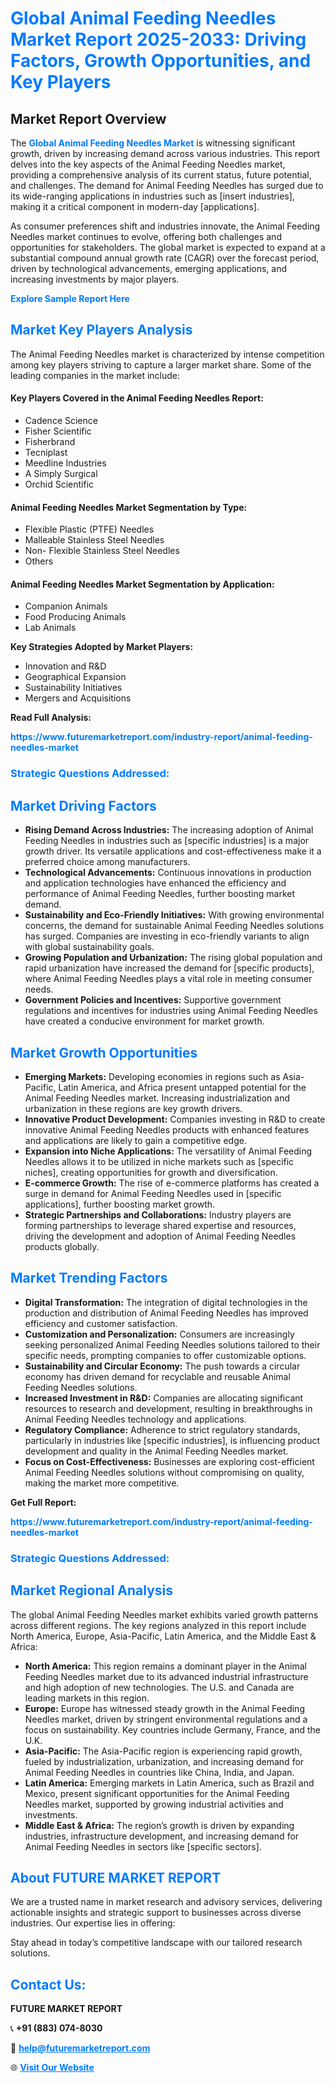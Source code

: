 <h1 style="color: #007BFF;">Global Animal Feeding Needles Market Report 2025-2033: Driving Factors, Growth Opportunities, and Key Players</h1>

<section id="overview">
<h2>Market Report Overview</h2>
<p>The <a href="https://www.futuremarketreport.com/industry-report/animal-feeding-needles-market" style="color: #007BFF; text-decoration: none;"><strong>Global Animal Feeding Needles Market</strong></a> is witnessing significant growth, driven by increasing demand across various industries. This report delves into the key aspects of the Animal Feeding Needles market, providing a comprehensive analysis of its current status, future potential, and challenges. The demand for Animal Feeding Needles has surged due to its wide-ranging applications in industries such as [insert industries], making it a critical component in modern-day [applications].</p>
<p>As consumer preferences shift and industries innovate, the Animal Feeding Needles market continues to evolve, offering both challenges and opportunities for stakeholders. The global market is expected to expand at a substantial compound annual growth rate (CAGR) over the forecast period, driven by technological advancements, emerging applications, and increasing investments by major players.</p>
</section>

<section id="overview">
<p><a href="https://www.futuremarketreport.com/request-sample/reportId=98413" style="color: #007BFF; text-decoration: none;"><strong>Explore Sample Report Here</strong></a></p>
</section>

<section id="key-players">
<h2 style="color: #007BFF;">Market Key Players Analysis</h2>
<p>The Animal Feeding Needles market is characterized by intense competition among key players striving to capture a larger market share. Some of the leading companies in the market include:</p>
<h4>Key Players Covered in the Animal Feeding Needles Report:</h4>
<ul><li>Cadence Science</li><li>Fisher Scientific</li><li>Fisherbrand</li><li>Tecniplast</li><li>Meedline Industries</li><li>A Simply Surgical</li><li>Orchid Scientific</li></ul>
<h4>Animal Feeding Needles Market Segmentation by Type:</h4>
<ul><li>Flexible Plastic (PTFE) Needles</li><li>Malleable Stainless Steel Needles</li><li>Non- Flexible Stainless Steel Needles</li><li>Others</li></ul>

<h4>Animal Feeding Needles Market Segmentation by Application:</h4>
<ul><li>Companion Animals</li><li>Food Producing Animals</li><li>Lab Animals</li></ul>
<p><strong>Key Strategies Adopted by Market Players:</strong></p>
<ul>
<li>Innovation and R&D</li>
<li>Geographical Expansion</li>
<li>Sustainability Initiatives</li>
<li>Mergers and Acquisitions</li>
</ul>
</section>

<section>
<p><strong>Read Full Analysis: </strong></p><a href="https://www.futuremarketreport.com/industry-report/animal-feeding-needles-market" style="color: #007BFF; text-decoration: none;"><strong>https://www.futuremarketreport.com/industry-report/animal-feeding-needles-market</strong></a>
<h3 style="color: #007BFF;">Strategic Questions Addressed:</h3>
</section>

<section id="driving-factors">
<h2 style="color: #007BFF;">Market Driving Factors</h2>
<ul>
<li><strong>Rising Demand Across Industries:</strong> The increasing adoption of Animal Feeding Needles in industries such as [specific industries] is a major growth driver. Its versatile applications and cost-effectiveness make it a preferred choice among manufacturers.</li>
<li><strong>Technological Advancements:</strong> Continuous innovations in production and application technologies have enhanced the efficiency and performance of Animal Feeding Needles, further boosting market demand.</li>
<li><strong>Sustainability and Eco-Friendly Initiatives:</strong> With growing environmental concerns, the demand for sustainable Animal Feeding Needles solutions has surged. Companies are investing in eco-friendly variants to align with global sustainability goals.</li>
<li><strong>Growing Population and Urbanization:</strong> The rising global population and rapid urbanization have increased the demand for [specific products], where Animal Feeding Needles plays a vital role in meeting consumer needs.</li>
<li><strong>Government Policies and Incentives:</strong> Supportive government regulations and incentives for industries using Animal Feeding Needles have created a conducive environment for market growth.</li>
</ul>
</section>

<section id="growth-opportunities">
<h2 style="color: #007BFF;">Market Growth Opportunities</h2>
<ul>
<li><strong>Emerging Markets:</strong> Developing economies in regions such as Asia-Pacific, Latin America, and Africa present untapped potential for the Animal Feeding Needles market. Increasing industrialization and urbanization in these regions are key growth drivers.</li>
<li><strong>Innovative Product Development:</strong> Companies investing in R&D to create innovative Animal Feeding Needles products with enhanced features and applications are likely to gain a competitive edge.</li>
<li><strong>Expansion into Niche Applications:</strong> The versatility of Animal Feeding Needles allows it to be utilized in niche markets such as [specific niches], creating opportunities for growth and diversification.</li>
<li><strong>E-commerce Growth:</strong> The rise of e-commerce platforms has created a surge in demand for Animal Feeding Needles used in [specific applications], further boosting market growth.</li>
<li><strong>Strategic Partnerships and Collaborations:</strong> Industry players are forming partnerships to leverage shared expertise and resources, driving the development and adoption of Animal Feeding Needles products globally.</li>
</ul>
</section>

<section id="trending-factors">
<h2 style="color: #007BFF;">Market Trending Factors</h2>
<ul>
<li><strong>Digital Transformation:</strong> The integration of digital technologies in the production and distribution of Animal Feeding Needles has improved efficiency and customer satisfaction.</li>
<li><strong>Customization and Personalization:</strong> Consumers are increasingly seeking personalized Animal Feeding Needles solutions tailored to their specific needs, prompting companies to offer customizable options.</li>
<li><strong>Sustainability and Circular Economy:</strong> The push towards a circular economy has driven demand for recyclable and reusable Animal Feeding Needles solutions.</li>
<li><strong>Increased Investment in R&D:</strong> Companies are allocating significant resources to research and development, resulting in breakthroughs in Animal Feeding Needles technology and applications.</li>
<li><strong>Regulatory Compliance:</strong> Adherence to strict regulatory standards, particularly in industries like [specific industries], is influencing product development and quality in the Animal Feeding Needles market.</li>
<li><strong>Focus on Cost-Effectiveness:</strong> Businesses are exploring cost-efficient Animal Feeding Needles solutions without compromising on quality, making the market more competitive.</li>
</ul>
</section>

<section>
<p><strong>Get Full Report: </strong></p><a href="https://www.futuremarketreport.com/industry-report/animal-feeding-needles-market" style="color: #007BFF; text-decoration: none;"><strong>https://www.futuremarketreport.com/industry-report/animal-feeding-needles-market</strong></a>
<h3 style="color: #007BFF;">Strategic Questions Addressed:</h3>
</section>


<section id="regional-analysis">
<h2 style="color: #007BFF;">Market Regional Analysis</h2>
<p>The global Animal Feeding Needles market exhibits varied growth patterns across different regions. The key regions analyzed in this report include North America, Europe, Asia-Pacific, Latin America, and the Middle East & Africa:</p>
<ul>
<li><strong>North America:</strong> This region remains a dominant player in the Animal Feeding Needles market due to its advanced industrial infrastructure and high adoption of new technologies. The U.S. and Canada are leading markets in this region.</li>
<li><strong>Europe:</strong> Europe has witnessed steady growth in the Animal Feeding Needles market, driven by stringent environmental regulations and a focus on sustainability. Key countries include Germany, France, and the U.K.</li>
<li><strong>Asia-Pacific:</strong> The Asia-Pacific region is experiencing rapid growth, fueled by industrialization, urbanization, and increasing demand for Animal Feeding Needles in countries like China, India, and Japan.</li>
<li><strong>Latin America:</strong> Emerging markets in Latin America, such as Brazil and Mexico, present significant opportunities for the Animal Feeding Needles market, supported by growing industrial activities and investments.</li>
<li><strong>Middle East & Africa:</strong> The region’s growth is driven by expanding industries, infrastructure development, and increasing demand for Animal Feeding Needles in sectors like [specific sectors].</li>
</ul>
</section>

<footer>
<h2 style="color: #007BFF;">About FUTURE MARKET REPORT</h2>
<p>We are a trusted name in market research and advisory services, delivering actionable insights and strategic support to businesses across diverse industries. Our expertise lies in offering:</p>

<p>Stay ahead in today’s competitive landscape with our tailored research solutions.</p>

<h2 style="color: #007BFF;">Contact Us:</h2>
<p><strong>FUTURE MARKET REPORT</strong></p>
<p>📞 <strong>+91 (883) 074-8030</strong></p>
<p>📧 <strong><a href="mailto:help@futuremarketreport.com" style="color: #007BFF;">help@futuremarketreport.com</a></strong></p>
<p>🌐 <strong><a href="https://www.futuremarketreport.com/" style="color: #007BFF;">Visit Our Website</a></strong></p>
</footer>
